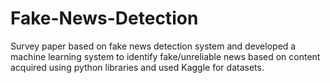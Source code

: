 # Fake-News-Detection
Survey paper based on fake news detection system and developed a machine learning system to identify fake/unreliable news based on content acquired using python libraries and used Kaggle for datasets.
